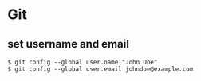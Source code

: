 # Git



## set username and email

```
$ git config --global user.name "John Doe"
$ git config --global user.email johndoe@example.com
```
